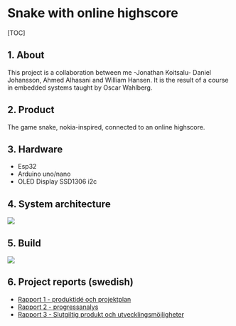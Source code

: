 # Snake with online highscore

[TOC]

## 1. About

This project is a collaboration between me -Jonathan Koitsalu- Daniel Johansson, Ahmed Alhasani and William Hansen. It is the result of a course in embedded systems taught by Oscar Wahlberg.

## 2. Product

The game snake, nokia-inspired, connected to an online highscore.

## 3. Hardware

* Esp32
* Arduino uno/nano
* OLED Display SSD1306 i2c

## 4. System architecture

![](https://i.imgur.com/5TvGhiR.jpg)

## 5. Build

![](https://i.imgur.com/PES3swE.jpg)


## 6. Project reports (swedish)

* [Rapport 1 - produktidé och projektplan](https://github.com/jonathankoitsalu/Snake/blob/main/Reports%20(Swedish)/Rapport%201%20-%20produktid%C3%A9%20och%20projekt%20plan.md)
* [Rapport 2 - progressanalys](https://github.com/jonathankoitsalu/Snake/blob/main/Reports%20(Swedish)/Rapport%202%20-%20Progressanalys.md)
* [Rapport 3 - Slutgiltig produkt och utvecklingsmöjligheter](https://github.com/jonathankoitsalu/Snake/blob/main/Reports%20(Swedish)/Rapport%203%20-%20Slutgiltig%20produkt%20och%20utvecklingsm%C3%B6jligheter.md)

